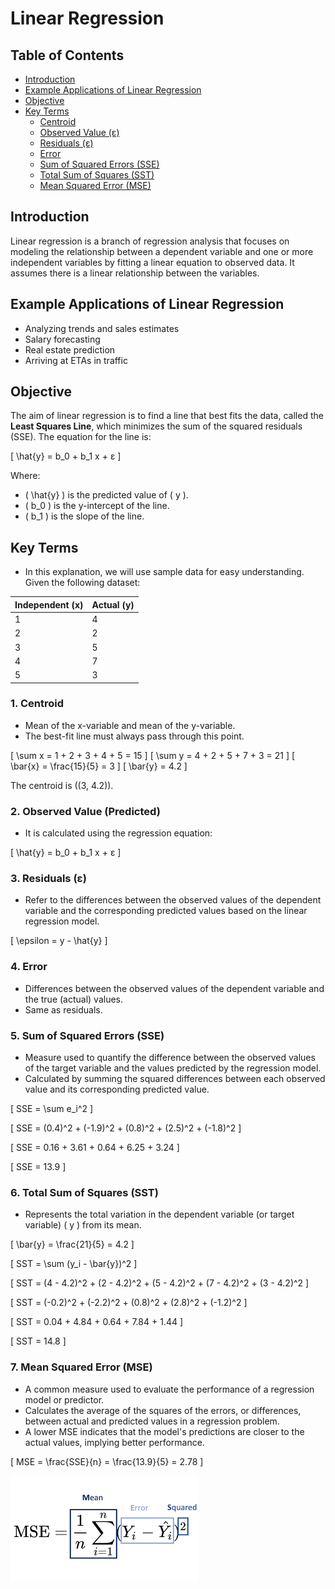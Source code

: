 # Linear Regression

## Table of Contents
- [Introduction](#introduction)
- [Example Applications of Linear Regression](#example-applications-of-linear-regression)
- [Objective](#objective)
- [Key Terms](#key-terms)
  - [Centroid](#1-centroid)
  - [Observed Value (ε)](#2-observed-value)
  - [Residuals (ε)](#3-residuals-ε)
  - [Error](#4-error)
  - [Sum of Squared Errors (SSE)](#5-sum-of-squared-errors-sse)
  - [Total Sum of Squares (SST)](#6-total-sum-of-squares-sst)
  - [Mean Squared Error (MSE)](#7-mean-squared-error-mse)

## Introduction
Linear regression is a branch of regression analysis that focuses on modeling the relationship between a dependent variable and one or more independent variables by fitting a linear equation to observed data. It assumes there is a linear relationship between the variables.

## Example Applications of Linear Regression
- Analyzing trends and sales estimates
- Salary forecasting
- Real estate prediction
- Arriving at ETAs in traffic

## Objective
The aim of linear regression is to find a line that best fits the data, called the **Least Squares Line**, which minimizes the sum of the squared residuals (SSE). The equation for the line is:

\[ \hat{y} = b_0 + b_1 x + ε \]

Where:
- \( \hat{y} \) is the predicted value of \( y \).
- \( b_0 \) is the y-intercept of the line.
- \( b_1 \) is the slope of the line.

## Key Terms
- In this explanation, we will use sample data for easy understanding. Given the following dataset:

| Independent (x) | Actual (y) |
|-----------------|------------|
| 1               | 4          |
| 2               | 2          |
| 3               | 5          |
| 4               | 7          |
| 5               | 3          |

### 1. Centroid
- Mean of the x-variable and mean of the y-variable.
- The best-fit line must always pass through this point.

\[ \sum x = 1 + 2 + 3 + 4 + 5 = 15 \]
\[ \sum y = 4 + 2 + 5 + 7 + 3 = 21 \]
\[ \bar{x} = \frac{15}{5} = 3 \]
\[ \bar{y} = 4.2 \]

The centroid is \((3, 4.2)\).

### 2. Observed Value (Predicted)
- It is calculated using the regression equation:

\[ \hat{y} = b_0 + b_1 x + ε \]

### 3. Residuals (ε)
- Refer to the differences between the observed values of the dependent variable and the corresponding predicted values based on the linear regression model.

\[ \epsilon = y - \hat{y} \]

### 4. Error
- Differences between the observed values of the dependent variable and the true (actual) values.
- Same as residuals.

### 5. Sum of Squared Errors (SSE)
- Measure used to quantify the difference between the observed values of the target variable and the values predicted by the regression model.
- Calculated by summing the squared differences between each observed value and its corresponding predicted value.

\[ SSE = \sum e_i^2 \]

\[ SSE = (0.4)^2 + (-1.9)^2 + (0.8)^2 + (2.5)^2 + (-1.8)^2 \]

\[ SSE = 0.16 + 3.61 + 0.64 + 6.25 + 3.24 \]

\[ SSE = 13.9 \]

### 6. Total Sum of Squares (SST)
- Represents the total variation in the dependent variable (or target variable) \( y \) from its mean.

\[ \bar{y} = \frac{21}{5} = 4.2 \]

\[ SST = \sum (y_i - \bar{y})^2 \]

\[ SST = (4 - 4.2)^2 + (2 - 4.2)^2 + (5 - 4.2)^2 + (7 - 4.2)^2 + (3 - 4.2)^2 \]

\[ SST = (-0.2)^2 + (-2.2)^2 + (0.8)^2 + (2.8)^2 + (-1.2)^2 \]

\[ SST = 0.04 + 4.84 + 0.64 + 7.84 + 1.44 \]

\[ SST = 14.8 \]

### 7. Mean Squared Error (MSE)
- A common measure used to evaluate the performance of a regression model or predictor.
- Calculates the average of the squares of the errors, or differences, between actual and predicted values in a regression problem.
- A lower MSE indicates that the model's predictions are closer to the actual values, implying better performance.

\[ MSE = \frac{SSE}{n} = \frac{13.9}{5} = 2.78 \]

![Mean Squared Error](MSE.png)
